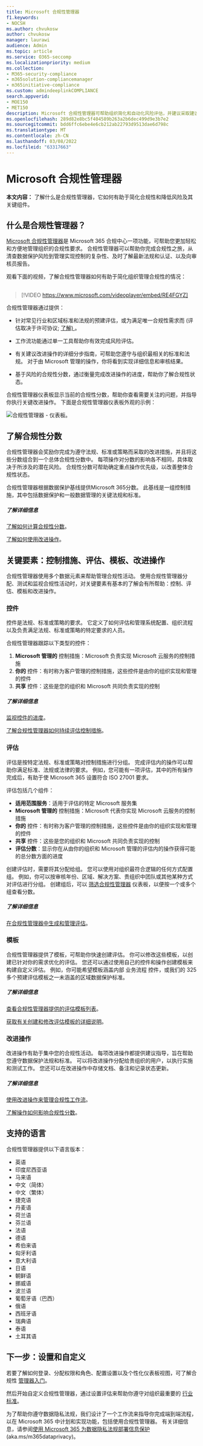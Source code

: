 ```yaml
---
title: Microsoft 合规性管理器
f1.keywords:
- NOCSH
ms.author: chvukosw
author: chvukosw
manager: laurawi
audience: Admin
ms.topic: article
ms.service: O365-seccomp
ms.localizationpriority: medium
ms.collection:
- M365-security-compliance
- m365solution-compliancemanager
- m365initiative-compliance
ms.custom: admindeeplinkCOMPLIANCE
search.appverid:
- MOE150
- MET150
description: Microsoft 合规性管理器可帮助组织简化和自动化风险评估，并建议采取建议操作来帮助应对风险。
ms.openlocfilehash: 289d82e8bc5f404589b263a2b6dec499d9e3b7e2
ms.sourcegitcommit: bdd6ffc6ebe4e6cb212ab22793d9513dae6d798c
ms.translationtype: MT
ms.contentlocale: zh-CN
ms.lasthandoff: 03/08/2022
ms.locfileid: "63317663"
---
```

# <a name="microsoft-compliance-manager"></a>Microsoft 合规性管理器

**本文内容：** 了解什么是合规性管理器，它如何有助于简化合规性和降低风险及其关键组件。

## <a name="what-is-compliance-manager"></a>什么是合规性管理器？

[Microsoft 合规性管理器](https://compliance.microsoft.com/compliancemanager)是 Microsoft 365 合规中心一项功能<a href="https://go.microsoft.com/fwlink/p/?linkid=2077149" target="_blank"></a>，可帮助您更加轻松和方便地管理组织的合规性要求。 合规性管理器可以帮助你完成合规性之旅，从清查数据保护风险到管理实现控制的复杂性、及时了解最新法规和认证、以及向审核员报告。

观看下面的视频，了解合规性管理器如何有助于简化组织管理合规性的情况：
<br>
<br>
>[!VIDEO https://www.microsoft.com/videoplayer/embed/RE4FGYZ]

合规性管理器通过提供：

- 针对常见行业和区域标准和法规的预建评估，或为满足唯一合规性需求而 (评估取决于许可协议; [了解) ](/office365/servicedescriptions/microsoft-365-service-descriptions/microsoft-365-tenantlevel-services-licensing-guidance/microsoft-365-security-compliance-licensing-guidance) 。

- 工作流功能通过单一工具帮助你有效完成风险评估。

- 有关建议改进操作的详细分步指南，可帮助您遵守与组织最相关的标准和法规。 对于由 Microsoft 管理的操作，你将看到实现详细信息和审核结果。

- 基于风险的合规性分数，通过衡量完成改进操作的进度，帮助你了解合规性状态。

合规性管理器仪表板显示当前的合规性分数，帮助你查看需要关注的问题，并指导你执行关键改进操作。 下面是合规性管理器仪表板外观的示例：

![合规性管理器 - 仪表板。](../media/compliance-manager-dashboard.png "合规性管理器仪表板")

## <a name="understanding-your-compliance-score"></a>了解合规性分数

合规性管理器会奖励你完成为遵守法规、标准或策略而采取的改进措施，并且将这些分数组合到一个总体合规性分数中。 每项操作对分数的影响各不相同，具体取决于所涉及的潜在风险。 合规性分数可帮助确定重点操作优先级，以改善整体合规性状态。

合规性管理器根据数据保护基线提供Microsoft 365分数。 此基线是一组控制措施，其中包括数据保护和一般数据管理的关键法规和标准。

##### <a name="learn-more"></a>了解详细信息

[了解如何计算合规性分数](compliance-score-calculation.md)。

[了解如何使用改进操作](compliance-manager-improvement-actions.md)。

## <a name="key-elements-controls-assessments-templates-improvement-actions"></a>关键要素：控制措施、评估、模板、改进操作

合规性管理器使用多个数据元素来帮助管理合规性活动。 使用合规性管理器分配、测试和监视合规性活动时，对关键要素有基本的了解会有所帮助：控制、评估、模板和改进操作。

### <a name="controls"></a>控件

控件是法规、标准或策略的要求。 它定义了如何评估和管理系统配置、组织流程以及负责满足法规、标准或策略的特定要求的人员。

合规性管理器跟踪以下类型的控件：

1. **Microsoft 管理的** 控制措施：Microsoft 负责实现 Microsoft 云服务的控制措施
2. **你的** 控件：有时称为客户管理的控制措施，这些控件是由你的组织实现和管理的控件
3. **共享** 控件：这些是您的组织和 Microsoft 共同负责实现的控制

##### <a name="learn-more"></a>了解详细信息

[监视控件的进度](compliance-manager-assessments.md#monitor-assessment-progress-and-controls)。

[了解合规性管理器如何持续评估控制措施](compliance-score-calculation.md#how-compliance-manager-continuously-assesses-controls)。

### <a name="assessments"></a>评估

评估是按特定法规、标准或策略对控制措施进行分组。 完成评估内的操作可以帮助你满足标准、法规或法律的要求。 例如，您可能有一项评估，其中的所有操作完成后，有助于使 Microsoft 365 设置符合 ISO 27001 要求。

评估包括几个组件：

- **适用范围服务**：适用于评估的特定 Microsoft 服务集
- **Microsoft 管理的** 控制措施：Microsoft 代表你实现 Microsoft 云服务的控制措施
- **你的** 控件：有时称为客户管理的控制措施，这些控件是由你的组织实现和管理的控件
- **共享** 控件：这些是您的组织和 Microsoft 共同负责实现的控制
- **评估分数**：显示你在从由你的组织和 Microsoft 管理的评估内的操作获得可能的总分数方面的进度

创建评估时，需要将其分配给组。 您可以使用对组织最符合逻辑的任何方式配置组。 例如，你可以按审核年份、区域、解决方案、贵组织中团队或其他某种方式对评估进行分组。 创建组后，可以 [筛选合规性管理器](compliance-manager-setup.md#filtering-your-dashboard-view) 仪表板，以便按一个或多个组查看分数。

##### <a name="learn-more"></a>了解详细信息

[在合规性管理器中生成和管理评估](compliance-manager-assessments.md)。

### <a name="templates"></a>模板

合规性管理器提供了模板，可帮助你快速创建评估。 你可以修改这些模板，以创建已针对你的需求优化的评估。 您还可以通过使用自己的控件和操作创建模板来构建自定义评估。 例如，你可能希望模板涵盖内部 业务流程 控件，或我们的 325 多个预建评估模板之一未涵盖的区域数据保护标准。

##### <a name="learn-more"></a>了解详细信息

[查看合规性管理器提供的评估模板列表](compliance-manager-templates-list.md)。

[获取有关创建和修改评估模板的详细说明](compliance-manager-templates.md)。

### <a name="improvement-actions"></a>改进操作

改进操作有助于集中您的合规性活动。 每项改进操作都提供建议指导，旨在帮助您遵守数据保护法规和标准。 可以将改进操作分配给贵组织的用户，以执行实施和测试工作。 您还可以在改进操作中存储文档、备注和记录状态更新。

##### <a name="learn-more"></a>了解详细信息

[使用改进操作来管理合规性工作流](compliance-manager-improvement-actions.md)。

[了解操作如何影响合规性分数](compliance-score-calculation.md#action-types-and-points)。

## <a name="supported-languages"></a>支持的语言

合规性管理器提供以下语言版本：

- 英语
- 印度尼西亚语
- 马来语
- 中文（简体）
- 中文（繁体）
- 捷克语
- 丹麦语
- 荷兰语
- 芬兰语
- 法语
- 德语
- 希伯来语
- 匈牙利语
- 意大利语
- 日语
- 朝鲜语
- 挪威语
- 波兰语
- 葡萄牙语（巴西）
- 俄语
- 西班牙语
- 瑞典语
- 泰语
- 土耳其语

## <a name="next-steps-set-up-and-customize"></a>下一步：设置和自定义

若要了解如何登录、分配权限和角色、配置设置以及个性化仪表板视图，可了解合规性 [管理器入门](compliance-manager-setup.md)。

然后开始自定义合规性管理器，通过设置评估来帮助你遵守对组织最重要的 [行业标准](compliance-manager-assessments.md)。

为了帮助你遵守数据隐私法规，我们设计了一个工作流来指导你完成端到端流程，以在 Microsoft 365 中计划和实现功能，包括使用合规性管理器。 有关详细信息，请参阅[使用 Microsoft 365 为数据隐私法规部署信息保护](../solutions/information-protection-deploy.md) (aka.ms/m365dataprivacy)。 
